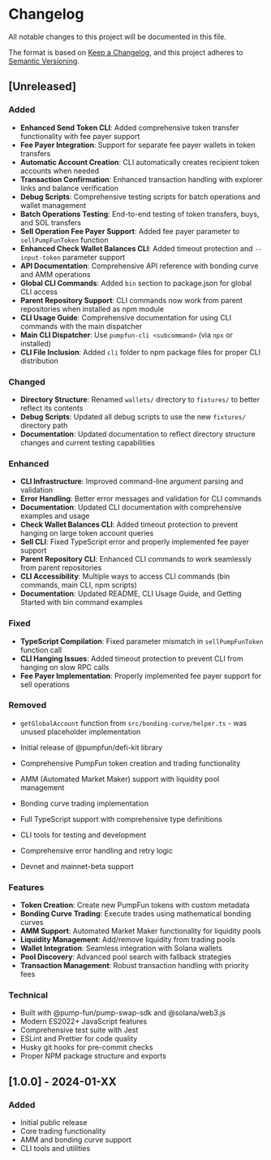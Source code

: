 # Changelog

All notable changes to this project will be documented in this file.

The format is based on [Keep a Changelog](https://keepachangelog.com/en/1.0.0/),
and this project adheres to [Semantic Versioning](https://semver.org/spec/v2.0.0.html).

## [Unreleased]

### Added
- **Enhanced Send Token CLI**: Added comprehensive token transfer functionality with fee payer support
- **Fee Payer Integration**: Support for separate fee payer wallets in token transfers
- **Automatic Account Creation**: CLI automatically creates recipient token accounts when needed
- **Transaction Confirmation**: Enhanced transaction handling with explorer links and balance verification
- **Debug Scripts**: Comprehensive testing scripts for batch operations and wallet management
- **Batch Operations Testing**: End-to-end testing of token transfers, buys, and SOL transfers
- **Sell Operation Fee Payer Support**: Added fee payer parameter to `sellPumpFunToken` function
- **Enhanced Check Wallet Balances CLI**: Added timeout protection and `--input-token` parameter support
- **API Documentation**: Comprehensive API reference with bonding curve and AMM operations
- **Global CLI Commands**: Added `bin` section to package.json for global CLI access
- **Parent Repository Support**: CLI commands now work from parent repositories when installed as npm module
- **CLI Usage Guide**: Comprehensive documentation for using CLI commands with the main dispatcher
- **Main CLI Dispatcher**: Use `pumpfun-cli <subcommand>` (via `npx` or installed)
- **CLI File Inclusion**: Added `cli` folder to npm package files for proper CLI distribution

### Changed
- **Directory Structure**: Renamed `wallets/` directory to `fixtures/` to better reflect its contents
- **Debug Scripts**: Updated all debug scripts to use the new `fixtures/` directory path
- **Documentation**: Updated documentation to reflect directory structure changes and current testing capabilities

### Enhanced
- **CLI Infrastructure**: Improved command-line argument parsing and validation
- **Error Handling**: Better error messages and validation for CLI commands
- **Documentation**: Updated CLI documentation with comprehensive examples and usage
- **Check Wallet Balances CLI**: Added timeout protection to prevent hanging on large token account queries
- **Sell CLI**: Fixed TypeScript error and properly implemented fee payer support
- **Parent Repository CLI**: Enhanced CLI commands to work seamlessly from parent repositories
- **CLI Accessibility**: Multiple ways to access CLI commands (bin commands, main CLI, npm scripts)
- **Documentation**: Updated README, CLI Usage Guide, and Getting Started with bin command examples

### Fixed
- **TypeScript Compilation**: Fixed parameter mismatch in `sellPumpFunToken` function call
- **CLI Hanging Issues**: Added timeout protection to prevent CLI from hanging on slow RPC calls
- **Fee Payer Implementation**: Properly implemented fee payer support for sell operations

### Removed
- `getGlobalAccount` function from `src/bonding-curve/helper.ts` - was unused placeholder implementation

- Initial release of @pumpfun/defi-kit library
- Comprehensive PumpFun token creation and trading functionality
- AMM (Automated Market Maker) support with liquidity pool management
- Bonding curve trading implementation
- Full TypeScript support with comprehensive type definitions
- CLI tools for testing and development
- Comprehensive error handling and retry logic
- Devnet and mainnet-beta support

### Features

- **Token Creation**: Create new PumpFun tokens with custom metadata
- **Bonding Curve Trading**: Execute trades using mathematical bonding curves
- **AMM Support**: Automated Market Maker functionality for liquidity pools
- **Liquidity Management**: Add/remove liquidity from trading pools
- **Wallet Integration**: Seamless integration with Solana wallets
- **Pool Discovery**: Advanced pool search with fallback strategies
- **Transaction Management**: Robust transaction handling with priority fees

### Technical

- Built with @pump-fun/pump-swap-sdk and @solana/web3.js
- Modern ES2022+ JavaScript features
- Comprehensive test suite with Jest
- ESLint and Prettier for code quality
- Husky git hooks for pre-commit checks
- Proper NPM package structure and exports

## [1.0.0] - 2024-01-XX

### Added

- Initial public release
- Core trading functionality
- AMM and bonding curve support
- CLI tools and utilities
